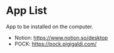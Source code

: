 # App List

App to be installed on the computer.

  - Notion: https://www.notion.so/desktop
  - POCK: https://pock.pigigaldi.com/
